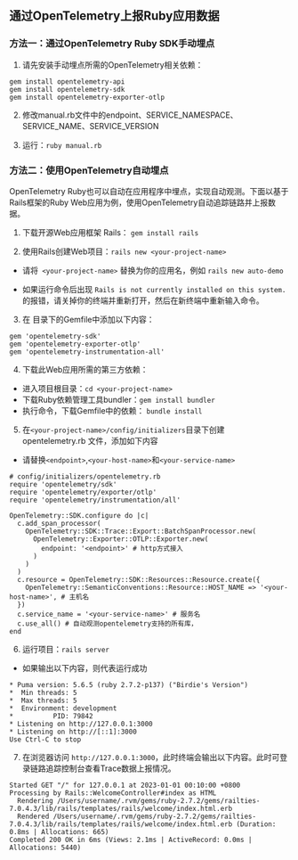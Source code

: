 ## 通过OpenTelemetry上报Ruby应用数据

### 方法一：通过OpenTelemetry Ruby SDK手动埋点
1. 请先安装手动埋点所需的OpenTelemetry相关依赖：
```
gem install opentelemetry-api
gem install opentelemetry-sdk
gem install opentelemetry-exporter-otlp
```

2. 修改manual.rb文件中的endpoint、SERVICE_NAMESPACE、SERVICE_NAME、SERVICE_VERSION

3. 运行：`ruby manual.rb`


### 方法二：使用OpenTelemetry自动埋点

OpenTelemetry Ruby也可以自动在应用程序中埋点，实现自动观测。下面以基于Rails框架的Ruby Web应用为例，使用OpenTelemetry自动追踪链路并上报数据。

1. 下载开源Web应用框架 Rails： `gem install rails`

2. 使用Rails创建Web项目：`rails new <your-project-name>`
- 请将` <your-project-name>` 替换为你的应用名，例如 `rails new auto-demo`

- 如果运行命令后出现 `Rails is not currently installed on this system.` 的报错，请关掉你的终端并重新打开，然后在新终端中重新输入命令。

3.  在 <your-project-name> 目录下的Gemfile中添加以下内容：

```
gem 'opentelemetry-sdk'
gem 'opentelemetry-exporter-otlp'
gem 'opentelemetry-instrumentation-all'
```

4. 下载此Web应用所需的第三方依赖：
- 进入项目根目录：`cd <your-project-name>`
- 下载Ruby依赖管理工具bundler：`gem install bundler`
- 执行命令，下载Gemfile中的依赖： `bundle install`

5. 在`<your-project-name>/config/initializers`目录下创建 opentelemetry.rb 文件，添加如下内容
- 请替换`<endpoint>`,`<your-host-name>`和`<your-service-name>`

```
# config/initializers/opentelemetry.rb
require 'opentelemetry/sdk'
require 'opentelemetry/exporter/otlp'
require 'opentelemetry/instrumentation/all'

OpenTelemetry::SDK.configure do |c|
  c.add_span_processor(
    OpenTelemetry::SDK::Trace::Export::BatchSpanProcessor.new(
      OpenTelemetry::Exporter::OTLP::Exporter.new(
        endpoint: '<endpoint>' # http方式接入
      )
    )
  )
  c.resource = OpenTelemetry::SDK::Resources::Resource.create({
    OpenTelemetry::SemanticConventions::Resource::HOST_NAME => '<your-host-name>', # 主机名
  })
  c.service_name = '<your-service-name>' # 服务名
  c.use_all() # 自动观测opentelemetry支持的所有库，
end
```

6. 运行项目：`rails server`
- 如果输出以下内容，则代表运行成功
```
* Puma version: 5.6.5 (ruby 2.7.2-p137) ("Birdie's Version")
*  Min threads: 5
*  Max threads: 5
*  Environment: development
*          PID: 79842
* Listening on http://127.0.0.1:3000
* Listening on http://[::1]:3000
Use Ctrl-C to stop
```


7. 在浏览器访问 `http://127.0.0.1:3000`，此时终端会输出以下内容。此时可登录链路追踪控制台查看Trace数据上报情况。
```
Started GET "/" for 127.0.0.1 at 2023-01-01 00:10:00 +0800
Processing by Rails::WelcomeController#index as HTML
  Rendering /Users/username/.rvm/gems/ruby-2.7.2/gems/railties-7.0.4.3/lib/rails/templates/rails/welcome/index.html.erb
  Rendered /Users/username/.rvm/gems/ruby-2.7.2/gems/railties-7.0.4.3/lib/rails/templates/rails/welcome/index.html.erb (Duration: 0.8ms | Allocations: 665)
Completed 200 OK in 6ms (Views: 2.1ms | ActiveRecord: 0.0ms | Allocations: 5440)
```
